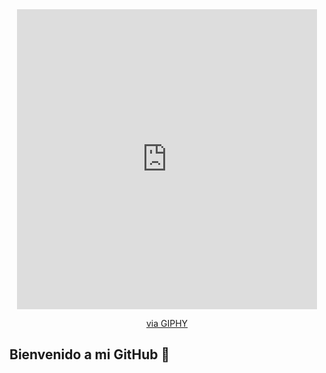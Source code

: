 <div id="header" align="center">
  <iframe src="https://giphy.com/embed/HscDLzkO8EOTmgkhQP" width="480" height="480" style="" frameBorder="0" class="giphy-embed" allowFullScreen></iframe><p><a href="https://giphy.com/gifs/thecodingspacerd-code-coder-lets-HscDLzkO8EOTmgkhQP">via GIPHY</a></p>
</div>

## Bienvenido a mi GitHub 👋

